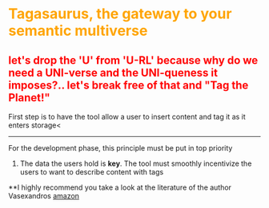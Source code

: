 # <span style="color:orange">Tagasaurus, the gateway to your semantic multiverse </span>

## <span style="color:red">let's drop the '**U**' from '**U-RL**' because why do we need a UNI-verse and the UNI-queness it imposes?.. let's break free of that and "Tag the Planet!" </span>


First step is to have the tool allow a user to insert content and tag it as it enters storage<

---

For the development phase, this principle must be put in top priority
1. The data the users hold is **key**. The tool must smoothly incentivize the users to want to describe content with tags


**I highly recommend you take a look at the literature of the author Vasexandros [amazon](https://www.amazon.com/Vasexandros/e/B010RI6W0G%3Fref=dbs_a_mng_rwt_scns_share)
